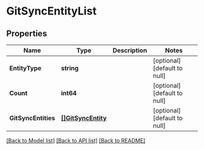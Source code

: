 # GitSyncEntityList

## Properties
Name | Type | Description | Notes
------------ | ------------- | ------------- | -------------
**EntityType** | **string** |  | [optional] [default to null]
**Count** | **int64** |  | [optional] [default to null]
**GitSyncEntities** | [**[]GitSyncEntity**](GitSyncEntity.md) |  | [optional] [default to null]

[[Back to Model list]](../README.md#documentation-for-models) [[Back to API list]](../README.md#documentation-for-api-endpoints) [[Back to README]](../README.md)

